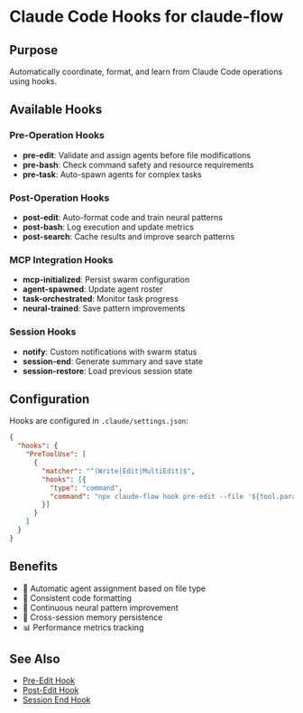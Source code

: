 # Claude Code Hooks for claude-flow

## Purpose
Automatically coordinate, format, and learn from Claude Code operations using hooks.

## Available Hooks

### Pre-Operation Hooks
- **pre-edit**: Validate and assign agents before file modifications
- **pre-bash**: Check command safety and resource requirements
- **pre-task**: Auto-spawn agents for complex tasks

### Post-Operation Hooks
- **post-edit**: Auto-format code and train neural patterns
- **post-bash**: Log execution and update metrics
- **post-search**: Cache results and improve search patterns

### MCP Integration Hooks
- **mcp-initialized**: Persist swarm configuration
- **agent-spawned**: Update agent roster
- **task-orchestrated**: Monitor task progress
- **neural-trained**: Save pattern improvements

### Session Hooks
- **notify**: Custom notifications with swarm status
- **session-end**: Generate summary and save state
- **session-restore**: Load previous session state

## Configuration
Hooks are configured in `.claude/settings.json`:

```json
{
  "hooks": {
    "PreToolUse": [
      {
        "matcher": "^(Write|Edit|MultiEdit)$",
        "hooks": [{
          "type": "command",
          "command": "npx claude-flow hook pre-edit --file '${tool.params.file_path}'"
        }]
      }
    ]
  }
}
```

## Benefits
- 🤖 Automatic agent assignment based on file type
- 🎨 Consistent code formatting
- 🧠 Continuous neural pattern improvement
- 💾 Cross-session memory persistence
- 📊 Performance metrics tracking

## See Also
- [Pre-Edit Hook](./pre-edit.md)
- [Post-Edit Hook](./post-edit.md)
- [Session End Hook](./session-end.md)